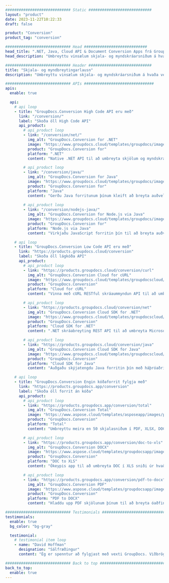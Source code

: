 ```yaml
---
############################# Static ############################
layout: "product"
date: 2023-11-22T10:22:33
draft: false

product: "Conversion"
product_tag: "conversion"

############################# Head ############################
head_title: ".NET, Java, Cloud API & Document Conversion Apps frá GroupDocs"
head_description: "Umbreyttu vinsælum skjala- og myndskráarsniðum á hvaða vettvang sem er með lausnum sem byggjast á forritum og API."

############################# Header ############################
title: "Skjala- og myndbreytingarlausn"
description: "Umbreyttu vinsælum skjala- og myndskráarsniðum á hvaða vettvang sem er með lausnum sem byggjast á forritum og API."

############################# APIs ###############################
apis:
  enable: true

  api:
    # api loop
    - title: "GroupDocs.Conversion High Code API eru með"
      link: "/conversion/"
      label: "Skoða öll High Code API"
      api_product:
        # api_product loop
        - link: "/conversion/net/"
          img_alt: "GroupDocs.Conversion for .NET"
          image: "https://www.groupdocs.cloud/templates/groupdocs/images/product-logos/groupdocs-conversion-net.png"
          product: "GroupDocs.Conversion for"
          platform: ".NET"
          content: "Native .NET API til að umbreyta skjölum og myndskráarsniðum nákvæmlega í hvers kyns .NET forritum. Styður við að bæta við myndvatnsmerkjum við umbreytingu."

        # api_product loop
        - link: "/conversion/java/"
          img_alt: "GroupDocs.Conversion for Java"
          image: "https://www.groupdocs.cloud/templates/groupdocs/images/product-logos/groupdocs-conversion-java.png"
          product: "GroupDocs.Conversion for"
          platform: "Java"
          content: "Gerðu Java forritunum þínum kleift að breyta auðveldlega á milli allra staðlaðra skjalasniða, þar á meðal Microsoft Office, PDF, HTML, myndir og mörg önnur."
          
        # api_product loop
        - link: "/conversion/nodejs-java/"
          img_alt: "GroupDocs.Conversion for Node.js via Java"
          image: "https://www.groupdocs.cloud/templates/groupdocs/images/product-logos/groupdocs-conversion-nodejs-java.png"
          product: "GroupDocs.Conversion for"
          platform: "Node.js via Java"
          content: "Virkjaðu JavaScript forritin þín til að breyta auðveldlega á milli allra staðlaðra skjalasniða, þar á meðal Microsoft Office, PDF, HTML, myndir og mörg önnur."

    # api loop
    - title: "GroupDocs.Conversion Low Code API eru með"
      link: "https://products.groupdocs.cloud/conversion"
      label: "Skoða öll lágkóða API"
      api_product:
        # api_product loop
        - link: "https://products.groupdocs.cloud/conversion/curl"
          img_alt: "GroupDocs.Conversion Cloud for cURL"
          image: "https://www.groupdocs.cloud/templates/groupdocscloud/images/sdk/272x272/groupdocs_conversion-for-curl.png"
          product: "GroupDocs.Conversion"
          platform: "Cloud for cURL"
          content: "Vinna með cURL RESTful skráaummyndun API til að umbreyta Microsoft Office, PDF, tölvupósti, Project, HTML og öðrum algengum skráarsniðum á auðveldan hátt í forritunum þínum."

        # api_product loop
        - link: "https://products.groupdocs.cloud/conversion/net"
          img_alt: "GroupDocs.Conversion Cloud SDK for .NET"
          image: "https://www.groupdocs.cloud/templates/groupdocscloud/images/sdk/272x272/groupdocs_conversion-for-net.png"
          product: "GroupDocs.Conversion"
          platform: "Cloud SDK for .NET"
          content: ".NET skráabreyting REST API til að umbreyta Microsoft Office, PDF, tölvupósti, verkefni, HTML og öðrum algengum skráarsniðum á auðveldan hátt á hvaða vettvang sem er með Cloud SDK."

        # api_product loop
        - link: "https://products.groupdocs.cloud/conversion/java"
          img_alt: "GroupDocs.Conversion Cloud SDK for Java"
          image: "https://www.groupdocs.cloud/templates/groupdocscloud/images/sdk/272x272/groupdocs_conversion-for-java.png"
          product: "GroupDocs.Conversion"
          platform: "Cloud SDK for Java"
          content: "Auðgaðu skýjatengdu Java forritin þín með háþróaðri skjalabreytingareiginleikum á hvaða vettvangi sem er sem getur hringt í REST API."

    # api loop
    - title: "GroupDocs.Conversion Engin kóðaforrit fylgja með"
      link: "https://products.groupdocs.app/conversion"
      label: "Skoða öll forrit án kóða"
      api_product:
        # api_product loop
        - link: "https://products.groupdocs.app/conversion/total"
          img_alt: "GroupDocs.Conversion Total"
          image: "https://www.aspose.cloud/templates/asposeapp/images/products/logo/aspose_conversion-app.png"
          product: "GroupDocs.Conversion"
          platform: "Total"
          content: "Umbreyttu meira en 50 skjalasniðum í PDF, XLSX, DOCX, XPS, HTML og fleira."

        # api_product loop
        - link: "https://products.groupdocs.app/conversion/doc-to-xls"
          img_alt: "GroupDocs.Conversion DOCX"
          image: "https://www.aspose.cloud/templates/groupdocsapp/images/products/logo/groupdocs_words-app.png"
          product: "GroupDocs.Conversion"
          platform: "DOC to XLS"
          content: "Ókeypis app til að umbreyta DOC í XLS sniði úr hvaða vafra sem er."

        # api_product loop
        - link: "https://products.groupdocs.app/conversion/pdf-to-docx"
          img_alt: "GroupDocs.Conversion PDF"
          image: "https://www.aspose.cloud/templates/groupdocsapp/images/products/logo/groupdocs_pdf-app.png"
          product: "GroupDocs.Conversion"
          platform: "PDF to DOCX"
          content: "Hladdu upp PDF skjölunum þínum til að breyta óaðfinnanlega í Word (DOCX) snið."

############################# Testimonials ###############################
testimonials:
  enable: true
  bg_color: "bg-gray"

  testimonial:
    # testimonial item loop
    - name: "David Hoffman"
      designation: "Sálfræðingur"
      content: "Ég er spenntur að fylgjast með vexti GroupDocs. Viðbrögð alls liðsins þíns hefur hjálpað mér mjög, þegar ég tala við einhvern hjá GroupDocs get ég ábyrgst að einhver sé að hlusta og láta hlutina gerast."

############################# Back to top ###############################
back_to_top:
  enable: true
---
```

